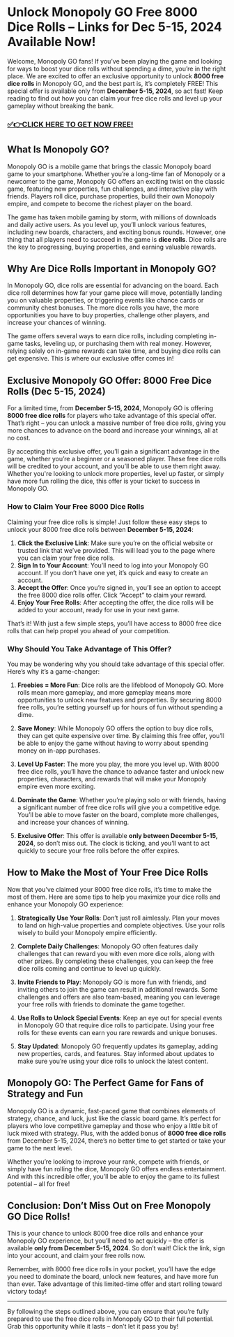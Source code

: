 # Unlock Monopoly GO Free 8000 Dice Rolls – Links for Dec 5-15, 2024 Available Now!

Welcome, Monopoly GO fans! If you’ve been playing the game and looking for ways to boost your dice rolls without spending a dime, you’re in the right place. We are excited to offer an exclusive opportunity to unlock **8000 free dice rolls** in Monopoly GO, and the best part is, it’s completely FREE! This special offer is available only from **December 5-15, 2024**, so act fast! Keep reading to find out how you can claim your free dice rolls and level up your gameplay without breaking the bank.

### [✅👉CLICK HERE TO GET NOW FREE!](https://freeforyou.xyz/monopoly/go/)

## What Is Monopoly GO?

Monopoly GO is a mobile game that brings the classic Monopoly board game to your smartphone. Whether you’re a long-time fan of Monopoly or a newcomer to the game, Monopoly GO offers an exciting twist on the classic game, featuring new properties, fun challenges, and interactive play with friends. Players roll dice, purchase properties, build their own Monopoly empire, and compete to become the richest player on the board.

The game has taken mobile gaming by storm, with millions of downloads and daily active users. As you level up, you’ll unlock various features, including new boards, characters, and exciting bonus rounds. However, one thing that all players need to succeed in the game is **dice rolls**. Dice rolls are the key to progressing, buying properties, and earning valuable rewards.

## Why Are Dice Rolls Important in Monopoly GO?

In Monopoly GO, dice rolls are essential for advancing on the board. Each dice roll determines how far your game piece will move, potentially landing you on valuable properties, or triggering events like chance cards or community chest bonuses. The more dice rolls you have, the more opportunities you have to buy properties, challenge other players, and increase your chances of winning.

The game offers several ways to earn dice rolls, including completing in-game tasks, leveling up, or purchasing them with real money. However, relying solely on in-game rewards can take time, and buying dice rolls can get expensive. This is where our exclusive offer comes in!

## **Exclusive Monopoly GO Offer: 8000 Free Dice Rolls (Dec 5-15, 2024)**

For a limited time, from **December 5-15, 2024**, Monopoly GO is offering **8000 free dice rolls** for players who take advantage of this special offer. That’s right – you can unlock a massive number of free dice rolls, giving you more chances to advance on the board and increase your winnings, all at no cost.

By accepting this exclusive offer, you’ll gain a significant advantage in the game, whether you’re a beginner or a seasoned player. These free dice rolls will be credited to your account, and you’ll be able to use them right away. Whether you're looking to unlock more properties, level up faster, or simply have more fun rolling the dice, this offer is your ticket to success in Monopoly GO.

### How to Claim Your Free 8000 Dice Rolls

Claiming your free dice rolls is simple! Just follow these easy steps to unlock your 8000 free dice rolls between **December 5-15, 2024**:

1. **Click the Exclusive Link**: Make sure you’re on the official website or trusted link that we’ve provided. This will lead you to the page where you can claim your free dice rolls.
2. **Sign In to Your Account**: You’ll need to log into your Monopoly GO account. If you don’t have one yet, it’s quick and easy to create an account.
3. **Accept the Offer**: Once you’re signed in, you’ll see an option to accept the free 8000 dice rolls offer. Click “Accept” to claim your reward.
4. **Enjoy Your Free Rolls**: After accepting the offer, the dice rolls will be added to your account, ready for use in your next game.

That’s it! With just a few simple steps, you’ll have access to 8000 free dice rolls that can help propel you ahead of your competition.

### Why Should You Take Advantage of This Offer?

You may be wondering why you should take advantage of this special offer. Here’s why it’s a game-changer:

1. **Freebies = More Fun**: Dice rolls are the lifeblood of Monopoly GO. More rolls mean more gameplay, and more gameplay means more opportunities to unlock new features and properties. By securing 8000 free rolls, you’re setting yourself up for hours of fun without spending a dime.
   
2. **Save Money**: While Monopoly GO offers the option to buy dice rolls, they can get quite expensive over time. By claiming this free offer, you’ll be able to enjoy the game without having to worry about spending money on in-app purchases.

3. **Level Up Faster**: The more you play, the more you level up. With 8000 free dice rolls, you’ll have the chance to advance faster and unlock new properties, characters, and rewards that will make your Monopoly empire even more exciting.

4. **Dominate the Game**: Whether you’re playing solo or with friends, having a significant number of free dice rolls will give you a competitive edge. You’ll be able to move faster on the board, complete more challenges, and increase your chances of winning.

5. **Exclusive Offer**: This offer is available **only between December 5-15, 2024**, so don’t miss out. The clock is ticking, and you’ll want to act quickly to secure your free rolls before the offer expires.

## How to Make the Most of Your Free Dice Rolls

Now that you’ve claimed your 8000 free dice rolls, it’s time to make the most of them. Here are some tips to help you maximize your dice rolls and enhance your Monopoly GO experience:

1. **Strategically Use Your Rolls**: Don’t just roll aimlessly. Plan your moves to land on high-value properties and complete objectives. Use your rolls wisely to build your Monopoly empire efficiently.
   
2. **Complete Daily Challenges**: Monopoly GO often features daily challenges that can reward you with even more dice rolls, along with other prizes. By completing these challenges, you can keep the free dice rolls coming and continue to level up quickly.

3. **Invite Friends to Play**: Monopoly GO is more fun with friends, and inviting others to join the game can result in additional rewards. Some challenges and offers are also team-based, meaning you can leverage your free rolls with friends to dominate the game together.

4. **Use Rolls to Unlock Special Events**: Keep an eye out for special events in Monopoly GO that require dice rolls to participate. Using your free rolls for these events can earn you rare rewards and unique bonuses.

5. **Stay Updated**: Monopoly GO frequently updates its gameplay, adding new properties, cards, and features. Stay informed about updates to make sure you’re using your dice rolls to unlock the latest content.

## Monopoly GO: The Perfect Game for Fans of Strategy and Fun

Monopoly GO is a dynamic, fast-paced game that combines elements of strategy, chance, and luck, just like the classic board game. It’s perfect for players who love competitive gameplay and those who enjoy a little bit of luck mixed with strategy. Plus, with the added bonus of **8000 free dice rolls** from December 5-15, 2024, there’s no better time to get started or take your game to the next level.

Whether you’re looking to improve your rank, compete with friends, or simply have fun rolling the dice, Monopoly GO offers endless entertainment. And with this incredible offer, you’ll be able to enjoy the game to its fullest potential – all for free!

## Conclusion: Don’t Miss Out on Free Monopoly GO Dice Rolls!

This is your chance to unlock 8000 free dice rolls and enhance your Monopoly GO experience, but you’ll need to act quickly – the offer is available **only from December 5-15, 2024**. So don’t wait! Click the link, sign into your account, and claim your free rolls now.

Remember, with 8000 free dice rolls in your pocket, you’ll have the edge you need to dominate the board, unlock new features, and have more fun than ever. Take advantage of this limited-time offer and start rolling toward victory today!

---

By following the steps outlined above, you can ensure that you’re fully prepared to use the free dice rolls in Monopoly GO to their full potential. Grab this opportunity while it lasts – don’t let it pass you by!
